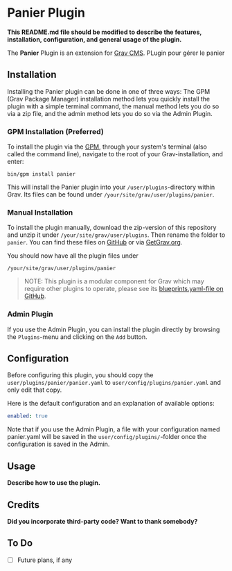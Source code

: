 # Panier Plugin

**This README.md file should be modified to describe the features, installation, configuration, and general usage of the plugin.**

The **Panier** Plugin is an extension for [Grav CMS](http://github.com/getgrav/grav). PLugin pour gérer le panier

## Installation

Installing the Panier plugin can be done in one of three ways: The GPM (Grav Package Manager) installation method lets you quickly install the plugin with a simple terminal command, the manual method lets you do so via a zip file, and the admin method lets you do so via the Admin Plugin.

### GPM Installation (Preferred)

To install the plugin via the [GPM](http://learn.getgrav.org/advanced/grav-gpm), through your system's terminal (also called the command line), navigate to the root of your Grav-installation, and enter:

    bin/gpm install panier

This will install the Panier plugin into your `/user/plugins`-directory within Grav. Its files can be found under `/your/site/grav/user/plugins/panier`.

### Manual Installation

To install the plugin manually, download the zip-version of this repository and unzip it under `/your/site/grav/user/plugins`. Then rename the folder to `panier`. You can find these files on [GitHub](https://github.com//grav-plugin-panier) or via [GetGrav.org](http://getgrav.org/downloads/plugins#extras).

You should now have all the plugin files under

    /your/site/grav/user/plugins/panier
	
> NOTE: This plugin is a modular component for Grav which may require other plugins to operate, please see its [blueprints.yaml-file on GitHub](https://github.com//grav-plugin-panier/blob/master/blueprints.yaml).

### Admin Plugin

If you use the Admin Plugin, you can install the plugin directly by browsing the `Plugins`-menu and clicking on the `Add` button.

## Configuration

Before configuring this plugin, you should copy the `user/plugins/panier/panier.yaml` to `user/config/plugins/panier.yaml` and only edit that copy.

Here is the default configuration and an explanation of available options:

```yaml
enabled: true
```

Note that if you use the Admin Plugin, a file with your configuration named panier.yaml will be saved in the `user/config/plugins/`-folder once the configuration is saved in the Admin.

## Usage

**Describe how to use the plugin.**

## Credits

**Did you incorporate third-party code? Want to thank somebody?**

## To Do

- [ ] Future plans, if any

